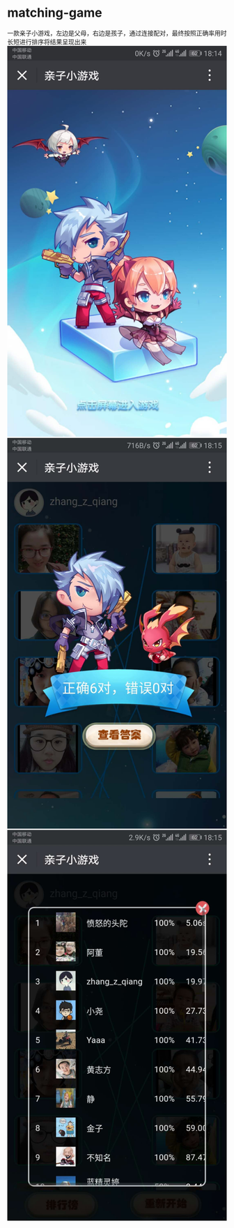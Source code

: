 # matching-game
一款亲子小游戏，左边是父母，右边是孩子，通过连接配对，最终按照正确率用时长短进行排序将结果呈现出来
![](/src/image/01.jpg)
![](/src/image/02.jpg)
![](/src/image/03.jpg)